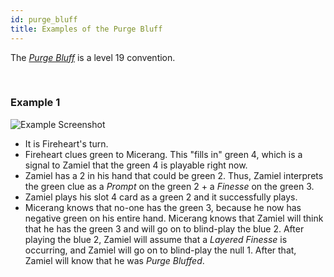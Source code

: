 ```yaml
---
id: purge_bluff
title: Examples of the Purge Bluff
---
```


The *[Purge Bluff](/extras/special_bluffs.md#the-purge-bluff-layered-bluff)* is a level 19 convention.

<br />

### Example 1

![Example Screenshot](/img/examples/purge_bluff.png)

- It is Fireheart's turn.
- Fireheart clues green to Micerang. This "fills in" green 4, which is a signal to Zamiel that the green 4 is playable right now.
- Zamiel has a 2 in his hand that could be green 2. Thus, Zamiel interprets the green clue as a *Prompt* on the green 2 + a *Finesse* on the green 3.
- Zamiel plays his slot 4 card as a green 2 and it successfully plays.
- Micerang knows that no-one has the green 3, because he now has negative green on his entire hand. Micerang knows that Zamiel will think that he has the green 3 and will go on to blind-play the blue 2. After playing the blue 2, Zamiel will assume that a *Layered Finesse* is occurring, and Zamiel will go on to blind-play the null 1. After that, Zamiel will know that he was *Purge Bluffed*.
